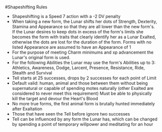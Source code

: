 #Shapeshifting Rules

 * Shapeshifting is a Speed 7 action with a -2 DV penalty
 * When taking a new form, the Lunar shifts her dots of Strength, Dexterity,
Stamina and Appearance so that they are all lower than the new form's.  If the
Lunar desires to keep dots in excess of the form's limits she becomes the form
with traits that clearly identify her as a Lunar Exalted, otherwise the dots
are lost for the duration of the form.  Forms with no listed Appearance are
assumed to have an Appearance of 1
 * For the purpose of meeting Charm minimums and xp advancement the Lunar's
original form is used.
 * For the following Abilities the Lunar may use the form's Abilities up to 3:
Athletics, Awareness, Dodge, Larcent, Presence, Resistance, Ride, Stealth and
Survival
 * Tell starts at 25 successes, drops by 2 successes for each point of Limit
 * Default valid: human, animal and those between them without being
supernatural or capable of spending motes naturally (other Exalted are
considered to never meet this requirement)
Must be able to physically kill the target and devour the Heart's Blood
 * No more true forms, the first animal form is brutally hunted immediately
after Exaltation
 * Those that have seen the Tell before ignore two successes
 * Tell can be influenced by any form the Lunar has, which can be changed by
spending a point of temporary willpower and meditating for an hour

